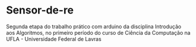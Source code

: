 # Sensor-de-re
Segunda etapa do trabalho prático com arduino da disciplina Introdução aos Algoritmos, no primeiro período do curso de Ciência da Computação na UFLA - Universidade Federal de Lavras
